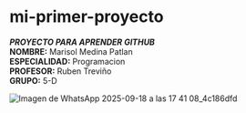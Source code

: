# mi-primer-proyecto  
***PROYECTO PARA APRENDER GITHUB***    
**NOMBRE:** Marisol Medina Patlan    
**ESPECIALIDAD:** Programacion  
**PROFESOR:** Ruben Treviño  
**GRUPO:** 5-D  

![Imagen de WhatsApp 2025-09-18 a las 17 41 08_4c186dfd](https://github.com/user-attachments/assets/a580edf3-c610-4a87-afde-e770464ff300 "Mi Foto")
